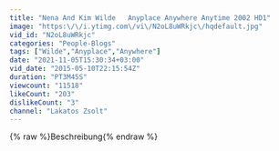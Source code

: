 ```yaml
---
title: "Nena And Kim Wilde   Anyplace Anywhere Anytime 2002 HD1"
image: "https:\/\/i.ytimg.com\/vi\/N2oL8uWRkjc\/hqdefault.jpg"
vid_id: "N2oL8uWRkjc"
categories: "People-Blogs"
tags: ["Wilde","Anyplace","Anywhere"]
date: "2021-11-05T15:30:34+03:00"
vid_date: "2015-05-10T22:15:54Z"
duration: "PT3M45S"
viewcount: "11518"
likeCount: "203"
dislikeCount: "3"
channel: "Lakatos Zsolt"
---
```

{% raw %}Beschreibung{% endraw %}
